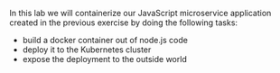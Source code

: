 In this lab we will containerize our JavaScript microservice application created in the previous exercise by doing the following tasks:

- build a docker container out of node.js code
- deploy it to the Kubernetes cluster
- expose the deployment to the outside world
